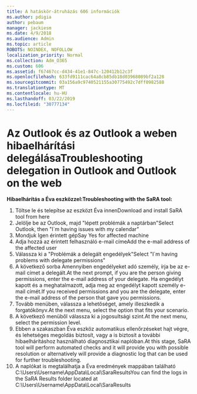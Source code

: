 ```yaml
---
title: A hatáskör-átruházás 606 információk
ms.author: pdigia
author: pebaum
manager: jackiesm
ms.date: 4/9/2018
ms.audience: Admin
ms.topic: article
ROBOTS: NOINDEX, NOFOLLOW
localization_priority: Normal
ms.collection: Adm_O365
ms.custom: 606
ms.assetid: f67467cc-d434-41e1-847c-120412b12c3f
ms.openlocfilehash: 633fd9111cac64a8cb85db18d03968089bf2a128
ms.sourcegitcommit: 03a156a9c9740521155a30775492c7dff0982588
ms.translationtype: MT
ms.contentlocale: hu-HU
ms.lasthandoff: 03/22/2019
ms.locfileid: "30777134"
---
```

# <a name="troubleshooting-delegation-in-outlook-and-outlook-on-the-web"></a><span data-ttu-id="e5904-102">Az Outlook és az Outlook a weben hibaelhárítási delegálása</span><span class="sxs-lookup"><span data-stu-id="e5904-102">Troubleshooting delegation in Outlook and Outlook on the web</span></span>

<span data-ttu-id="e5904-103">**Hibaelhárítás a Éva eszközzel:**</span><span class="sxs-lookup"><span data-stu-id="e5904-103">**Troubleshooting with the SaRA tool:**</span></span>

1. <span data-ttu-id="e5904-104">Töltse le és telepítse az eszközt Éva innen</span><span class="sxs-lookup"><span data-stu-id="e5904-104">Download and install SaRA tool from here</span></span>
1. <span data-ttu-id="e5904-105">Jelölje be az Outlook, majd "lépett problémák a naptárban"</span><span class="sxs-lookup"><span data-stu-id="e5904-105">Select Outlook, then "I\`m having issues with my calendar"</span></span>
1. <span data-ttu-id="e5904-106">Mondjuk Igen érintett gép</span><span class="sxs-lookup"><span data-stu-id="e5904-106">Say Yes for affected machine</span></span>
1. <span data-ttu-id="e5904-107">Adja hozzá az érintett felhasználó e-mail címe</span><span class="sxs-lookup"><span data-stu-id="e5904-107">Add the e-mail address of the affected user</span></span>
1. <span data-ttu-id="e5904-108">Válassza ki a "Problémák a delegált engedélyek"</span><span class="sxs-lookup"><span data-stu-id="e5904-108">Select "I\`m having problems with delegate permissions"</span></span>
1. <span data-ttu-id="e5904-109">A következő sorba Amennyiben engedélyeket adó személy, írja be az e-mail címet a delegált.</span><span class="sxs-lookup"><span data-stu-id="e5904-109">At the next prompt, if you are the person giving permissions, enter the e-mail address of your delegate.</span></span> <span data-ttu-id="e5904-110">Ha engedélyt kapott és a meghatalmazott, adja meg az engedélyt kapott személy e-mail címét.</span><span class="sxs-lookup"><span data-stu-id="e5904-110">If you received permissions and you are the delegate, enter the e-mail address of the person that gave you permissions.</span></span>
1. <span data-ttu-id="e5904-111">Tovább menüben, válassza a lehetőséget, amely illeszkedik a forgatókönyv.</span><span class="sxs-lookup"><span data-stu-id="e5904-111">At the next menu, select the option that fits your scenario.</span></span> 
1. <span data-ttu-id="e5904-112">A következő menüből válassza ki a jogosultsági szint.</span><span class="sxs-lookup"><span data-stu-id="e5904-112">At the next menu, select the permission level.</span></span>
1. <span data-ttu-id="e5904-113">Ebben a szakaszban Éva eszköz automatikus ellenőrzéseket hajt végre, és lehetséges megoldás biztosít, vagy a is biztosít a további hibaelhárításhoz használható diagnosztikai naplóban.</span><span class="sxs-lookup"><span data-stu-id="e5904-113">At this stage, SaRA tool will perform automated checks and it will provide you with possible resolution or alternatively will provide a diagnostic log that can be used for further troubleshooting.</span></span>
1. <span data-ttu-id="e5904-114">A naplókat is megtalálhatja a Éva eredmények mappában található C:\Users\Username\AppData\Local\SaraResults</span><span class="sxs-lookup"><span data-stu-id="e5904-114">You can find the logs in the SaRA Results folder located at C:\Users\Username\AppData\Local\SaraResults</span></span>